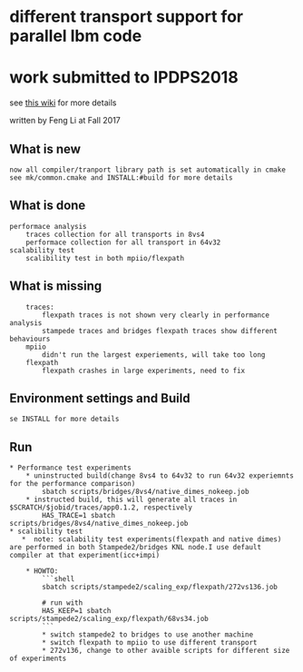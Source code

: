 # different transport support for parallel lbm code
# work submitted to IPDPS2018

see [this wiki](https://github.iu.edu/IUPUI-CS-HPC/data_broker_lammps/wiki) for more details

written by Feng Li at Fall 2017

## What is new
    now all compiler/tranport library path is set automatically in cmake
    see mk/common.cmake and INSTALL:#build for more details
   

## What is done
    performace analysis
        traces collection for all transports in 8vs4
        performace collection for all transport in 64v32
    scalability test
        scalibility test in both mpiio/flexpath
        

## What is missing
        traces:
            flexpath traces is not shown very clearly in performance analysis
            stampede traces and bridges flexpath traces show different behaviours
        mpiio
            didn't run the largest experiements, will take too long
        flexpath
            flexpath crashes in large experiments, need to fix
   

## Environment settings and Build
    se INSTALL for more details



## Run 
    * Performance test experiments
        * uninstructed build(change 8vs4 to 64v32 to run 64v32 experiemnts for the performance comparison)
            sbatch scripts/bridges/8vs4/native_dimes_nokeep.job
        * instructed build, this will generate all traces in $SCRATCH/$jobid/traces/app0.1.2, respectively
            HAS_TRACE=1 sbatch scripts/bridges/8vs4/native_dimes_nokeep.job
    * scalibility test
       *  note: scalability test experiments(flexpath and native dimes) are performed in both Stampede2/bridges KNL node.I use default compiler at that experiment(icc+impi)
            
        * HOWTO:
            ```shell
            sbatch scripts/stampede2/scaling_exp/flexpath/272vs136.job

            # run with
            HAS_KEEP=1 sbatch scripts/stampede2/scaling_exp/flexpath/68vs34.job
            ```
            * switch stampede2 to bridges to use another machine
            * switch flexpath to mpiio to use different transport
            * 272v136, change to other avaible scripts for different size of experiments
